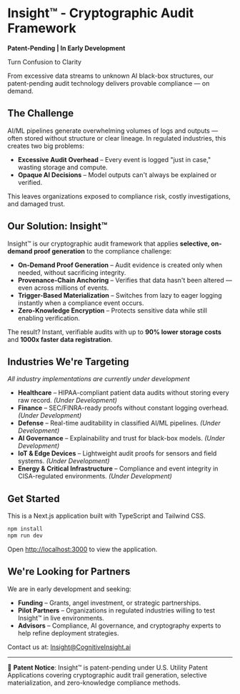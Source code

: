 # Insight™ - Cryptographic Audit Framework

**Patent-Pending | In Early Development**

Turn Confusion to Clarity

From excessive data streams to unknown AI black-box structures, our patent-pending audit technology delivers provable compliance — on demand.

## The Challenge

AI/ML pipelines generate overwhelming volumes of logs and outputs — often stored without structure or clear lineage. In regulated industries, this creates two big problems:

- **Excessive Audit Overhead** – Every event is logged "just in case," wasting storage and compute.
- **Opaque AI Decisions** – Model outputs can't always be explained or verified.

This leaves organizations exposed to compliance risk, costly investigations, and damaged trust.

## Our Solution: Insight™

Insight™ is our cryptographic audit framework that applies **selective, on-demand proof generation** to the compliance challenge:

- **On-Demand Proof Generation** – Audit evidence is created only when needed, without sacrificing integrity.
- **Provenance-Chain Anchoring** – Verifies that data hasn't been altered — even across millions of events.
- **Trigger-Based Materialization** – Switches from lazy to eager logging instantly when a compliance event occurs.
- **Zero-Knowledge Encryption** – Protects sensitive data while still enabling verification.

The result? Instant, verifiable audits with up to **90% lower storage costs** and **1000x faster data registration**.

## Industries We're Targeting

*All industry implementations are currently under development*

- **Healthcare** – HIPAA-compliant patient data audits without storing every raw record. *(Under Development)*
- **Finance** – SEC/FINRA-ready proofs without constant logging overhead. *(Under Development)*
- **Defense** – Real-time auditability in classified AI/ML pipelines. *(Under Development)*
- **AI Governance** – Explainability and trust for black-box models. *(Under Development)*
- **IoT & Edge Devices** – Lightweight audit proofs for sensors and field systems. *(Under Development)*
- **Energy & Critical Infrastructure** – Compliance and event integrity in CISA-regulated environments. *(Under Development)*

## Get Started

This is a Next.js application built with TypeScript and Tailwind CSS.

```bash
npm install
npm run dev
```

Open [http://localhost:3000](http://localhost:3000) to view the application.

## We're Looking for Partners

We are in early development and seeking:

- **Funding** – Grants, angel investment, or strategic partnerships.
- **Pilot Partners** – Organizations in regulated industries willing to test Insight™ in live environments.
- **Advisors** – Compliance, AI governance, and cryptography experts to help refine deployment strategies.

Contact us at: Insight@CognitiveInsight.ai

---

📜 **Patent Notice**: Insight™ is patent-pending under U.S. Utility Patent Applications covering cryptographic audit trail generation, selective materialization, and zero-knowledge compliance methods.
